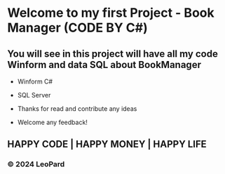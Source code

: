 # Welcome to my first Project - Book Manager (CODE BY C#)

## You will see in this project will have all my code Winform and data SQL about BookManager

* Winform C# 
* SQL Server

* Thanks for read and contribute any ideas

* Welcome any feedback!

## HAPPY CODE | HAPPY MONEY | HAPPY LIFE

### © 2024 LeoPard
